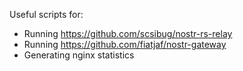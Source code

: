 Useful scripts for:
- Running https://github.com/scsibug/nostr-rs-relay
- Running https://github.com/fiatjaf/nostr-gateway
- Generating nginx statistics
